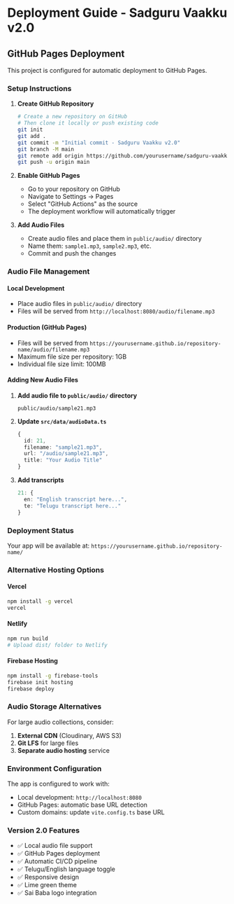 # Deployment Guide - Sadguru Vaakku v2.0

## GitHub Pages Deployment

This project is configured for automatic deployment to GitHub Pages.

### Setup Instructions

1. **Create GitHub Repository**
   ```bash
   # Create a new repository on GitHub
   # Then clone it locally or push existing code
   git init
   git add .
   git commit -m "Initial commit - Sadguru Vaakku v2.0"
   git branch -M main
   git remote add origin https://github.com/yourusername/sadguru-vaakku.git
   git push -u origin main
   ```

2. **Enable GitHub Pages**
   - Go to your repository on GitHub
   - Navigate to Settings → Pages
   - Select "GitHub Actions" as the source
   - The deployment workflow will automatically trigger

3. **Add Audio Files**
   - Create audio files and place them in `public/audio/` directory
   - Name them: `sample1.mp3`, `sample2.mp3`, etc.
   - Commit and push the changes

### Audio File Management

#### Local Development
- Place audio files in `public/audio/` directory
- Files will be served from `http://localhost:8080/audio/filename.mp3`

#### Production (GitHub Pages)
- Files will be served from `https://yourusername.github.io/repository-name/audio/filename.mp3`
- Maximum file size per repository: 1GB
- Individual file size limit: 100MB

#### Adding New Audio Files

1. **Add audio file to `public/audio/` directory**
   ```
   public/audio/sample21.mp3
   ```

2. **Update `src/data/audioData.ts`**
   ```typescript
   {
     id: 21,
     filename: "sample21.mp3",
     url: "/audio/sample21.mp3",
     title: "Your Audio Title"
   }
   ```

3. **Add transcripts**
   ```typescript
   21: {
     en: "English transcript here...",
     te: "Telugu transcript here..."
   }
   ```

### Deployment Status

Your app will be available at:
`https://yourusername.github.io/repository-name/`

### Alternative Hosting Options

#### Vercel
```bash
npm install -g vercel
vercel
```

#### Netlify
```bash
npm run build
# Upload dist/ folder to Netlify
```

#### Firebase Hosting
```bash
npm install -g firebase-tools
firebase init hosting
firebase deploy
```

### Audio Storage Alternatives

For large audio collections, consider:

1. **External CDN** (Cloudinary, AWS S3)
2. **Git LFS** for large files
3. **Separate audio hosting** service

### Environment Configuration

The app is configured to work with:
- Local development: `http://localhost:8080`
- GitHub Pages: automatic base URL detection
- Custom domains: update `vite.config.ts` base URL

### Version 2.0 Features

- ✅ Local audio file support
- ✅ GitHub Pages deployment
- ✅ Automatic CI/CD pipeline
- ✅ Telugu/English language toggle
- ✅ Responsive design
- ✅ Lime green theme
- ✅ Sai Baba logo integration